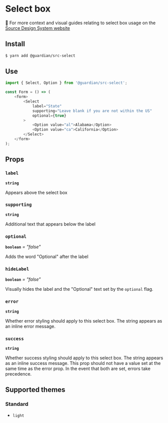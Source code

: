 # Select box

📣 For more context and visual guides relating to select box usage on the [Source Design System website](https://www.theguardian.design/2a1e5182b/p/663879-select-box)

## Install

```sh
$ yarn add @guardian/src-select
```

## Use

```js
import { Select, Option } from '@guardian/src-select';

const Form = () => (
    <form>
        <Select
            label="State"
            supporting="Leave blank if you are not within the US"
            optional={true}
        >
            <Option value="al">Alabama</Option>
            <Option value="ca">California</Option>
        </Select>
    </form>
);
```

## Props

### `label`

**`string`**

Appears above the select box

### `supporting`

**`string`**

Additional text that appears below the label

### `optional`

**`boolean`** _= "false"_

Adds the word "Optional" after the label

### `hideLabel`

**`boolean`** _= "false"_

Visually hides the label and the "Optional" text set by the `optional` flag.

### `error`

**`string`**

Whether error styling should apply to this select box. The string appears as an inline error message.

### `success`

**`string`**

Whether success styling should apply to this select box. The string appears as an inline success message. This prop should not have a value set at the same time as the error prop. In the event that both are set, errors take precedence.

## Supported themes

### Standard

-   `light`
